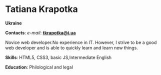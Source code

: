 # Tatiana Krapotka

**Ukraine**

**Contacts**: _e-mail_: **tkrapotka@i.ua**

Novice web developer.No experience in IT. However, I strive to be a good web developer and is able to quickly learn and learn new things.

**Skills**: HTML5, CSS3, basic JS,Intermediate English

**Education**: Philological and legal
